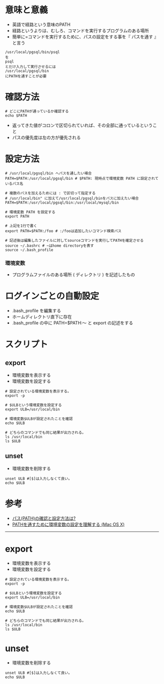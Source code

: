 # 意味と意義
* 英語で経路という意味のPATH
* 経路というよりは、むしろ、コマンドを実行するプログラムのある場所
* 簡単に=コマンドを実行するために、パスの設定をする事を『 パスを通す 』と言う

```
/usr/local/pgsql/bin/psql 
を
psql
とだけ入力して実行させるには
/usr/local/pgsql/bin
にPATHを通すことが必要
```

# 確認方法
```
# どこにPATHが通っているか確認する
echo $PATH
```
* 返ってきた値がコロンで区切られていれば、その全部に通っているということ
* パスの優先度は左の方が優先される

# 設定方法
```
# /usr/local/pgsql/bin へパスを通したい場合
PATH=$PATH:/usr/local/pgsql/bin # $PATH: 現時点で環境変数 PATH に設定されているパス名

# 複数のパスを加えるためには : で区切って指定する
# /usr/local/bin" に加えて/usr/local/pgsql/binをパスに加えたい場合
PATH=$PATH:/usr/local/pgsql/bin:/usr/local/mysql/bin

# 環境変数 PATH を設定する
export PATH

# 上記を1行で書く
export PATH=$PATH:/foo # :/fooは追加したいコマンド検索パス

# 記述後は編集したファイルに対してsourceコマンドを実行してPATHを確定させる
source ~/.bashrc # ~はhome directoryを表す
source ~/.bash_profile
```

### 環境変数
* プログラムファイルのある場所 ( ディレクトリ ) を記述したもの

# ログインごとの自動設定
* .bash_profile を編集する
* ホームディレクトリ直下に存在
* .bash_profile の中に PATH=$PATH:～ と export の記述をする

# スクリプト
## export
* 環境変数を表示する
* 環境変数を設定する

```
# 設定されている環境変数を表示する。
export -p

# $ULBという環境変数を設定する
export ULB=/usr/local/bin

# 環境変数$ULBが設定されたことを確認
echo $ULB

# どちらのコマンドでも同じ結果が出力される。
ls /usr/local/bin
ls $ULB
```

## unset
* 環境変数を削除する
```
unset ULB #[$]は入力しなくて良い。
echo $ULB
```

# 参考
* [パス(PATH)の確認と設定方法は?](http://pocketstudio.jp/linux/?%A5%D1%A5%B9(PATH)%A4%CE%B3%CE%C7%A7%A4%C8%C0%DF%C4%EA%CA%FD%CB%A1%A4%CF%A1%A9)
* [PATHを通すために環境変数の設定を理解する (Mac OS X)](http://qiita.com/soarflat/items/d5015bec37f8a8254380)

___

# export
* 環境変数を表示する
* 環境変数を設定する

```
# 設定されている環境変数を表示する。
export -p

# $ULBという環境変数を設定する
export ULB=/usr/local/bin

# 環境変数$ULBが設定されたことを確認
echo $ULB

# どちらのコマンドでも同じ結果が出力される。
ls /usr/local/bin
ls $ULB
```

# unset
* 環境変数を削除する
```
unset ULB #[$]は入力しなくて良い。
echo $ULB
```